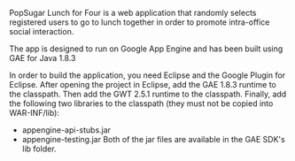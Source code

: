 PopSugar Lunch for Four is a web application that randomly selects registered users to go to lunch together in order to promote intra-office social interaction.

The app is designed to run on Google App Engine and has been built using GAE for Java 1.8.3

In order to build the application, you need Eclipse and the Google Plugin for Eclipse.
After opening the project in Eclipse, add the GAE 1.8.3 runtime to the classpath.
Then add the GWT 2.5.1 runtime to the classpath.
Finally, add the following two libraries to the classpath (they must not be copied into WAR-INF/lib):
* appengine-api-stubs.jar
* appengine-testing.jar
Both of the jar files are available in the GAE SDK's lib folder.
